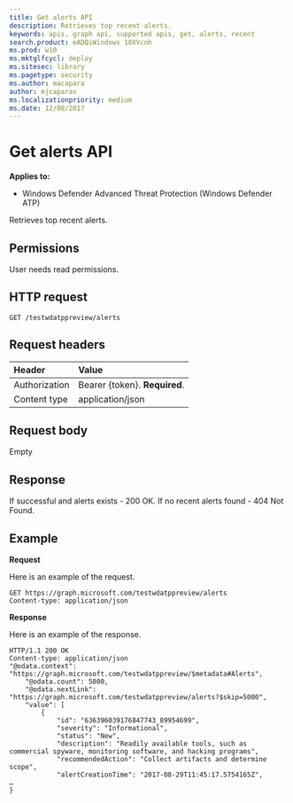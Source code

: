 ```yaml
---
title: Get alerts API
description: Retrieves top recent alerts.
keywords: apis, graph api, supported apis, get, alerts, recent
search.product: eADQiWindows 10XVcnh
ms.prod: w10
ms.mktglfcycl: deploy
ms.sitesec: library
ms.pagetype: security
ms.author: macapara
author: mjcaparas
ms.localizationpriority: medium
ms.date: 12/08/2017
---
```


# Get alerts API

**Applies to:**

- Windows Defender Advanced Threat Protection (Windows Defender ATP)



Retrieves top recent alerts.


## Permissions
User needs read permissions.

## HTTP request
```
GET /testwdatppreview/alerts
```

## Request headers

Header | Value 
:---|:---
Authorization | Bearer {token}. **Required**.
Content type | application/json


## Request body
Empty

## Response
If successful and alerts exists - 200 OK. 
If no recent alerts found - 404 Not Found.


## Example

**Request**

Here is an example of the request.

```
GET https://graph.microsoft.com/testwdatppreview/alerts
Content-type: application/json
```

**Response**

Here is an example of the response.


```
HTTP/1.1 200 OK
Content-type: application/json
"@odata.context": "https://graph.microsoft.com/testwdatppreview/$metadata#Alerts",
    "@odata.count": 5000,
    "@odata.nextLink": "https://graph.microsoft.com/testwdatppreview/alerts?$skip=5000",
    "value": [
        {
            "id": "636396039176847743_89954699",
            "severity": "Informational",
            "status": "New",
            "description": "Readily available tools, such as commercial spyware, monitoring software, and hacking programs",
            "recommendedAction": "Collect artifacts and determine scope",
            "alertCreationTime": "2017-08-29T11:45:17.5754165Z",
…
}
```
